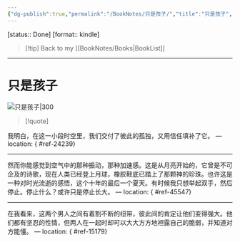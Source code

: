 ```yaml
---
{"dg-publish":true,"permalink":"/BookNotes/只是孩子/","title":"只是孩子","noteIcon":""}
---
```


[status:: Done]
[format:: kindle]

>[!tip] Back to my [[BookNotes/Books\|BookList]]

---
# 只是孩子

![只是孩子|300](https://img9.doubanio.com/view/subject/l/public/s29237454.jpg)

>[!quote]

我明白，在这一小段时空里，我们交付了彼此的孤独，又用信任填补了它。 — location: []()
{ #ref-24239}


---
然而你能感觉到空气中的那种振动，那种加速感。这是从月亮开始的，它曾是不可企及的诗歌，现在人类已经登上月球，橡胶鞋底已踏上了那颗神的珍珠。也许这是一种对时光流逝的感悟，这个十年的最后一个夏天。有时候我只想举起双手，然后停止。停止什么？或许只是停止长大。 — location: []()
{ #ref-45547}


---
在我看来，这两个男人之间有着割不断的纽带，彼此间的肯定让他们变得强大。他们都有坚忍的性情，但两人在一起时却可以大大方方地袒露自己的脆弱，并知道对方能懂。 — location: []()
{ #ref-15179}


